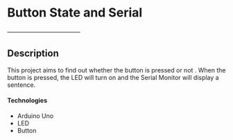 # Button State and Serial

————————————

## Description

This project aims to find out whether the button is pressed or not . When the button is pressed, the LED will turn on and the Serial Monitor will display a sentence.

#### Technologies

- Arduino Uno
- LED
- Button
